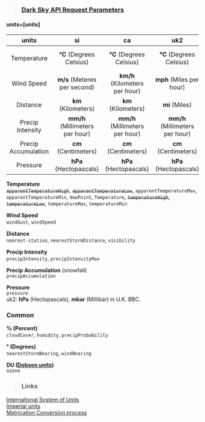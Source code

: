 >### [Dark Sky API Request Parameters][1]
[1]:https://darksky.net/dev/docs#forecast-request
#### units=[units] 

|units|si|ca|uk2|us|auto|
|:----------:|:----------:|:----------:|:----------:|:----------:|:----------:|
|Temperature|**°C**  (Degrees Celsius)|**°C**  (Degrees Celsius)|**°C**  (Degrees Celsius)|**°F**  (Degrees Fahrenheit)|-|
|Wind Speed|**m/s**  (Meteres per second)|**km/h**  (Kilometers per hour)|**mph**  (Miles per hour)|**mph**  (Miles per hour)|-|
|Distance|**km**  (Kilometers)|**km**  (Kilometers)|**mi**  (Miles)|**mi**  (Miles)|-|
|Precip Intensity|**mm/h**  (Millimeters per hour)|**mm/h**  (Millimeters per hour)|**mm/h**  (Millimeters per hour)|**in/h**  (Inches per hour)|-|
|Precip Accumulation|**cm**  (Centimeters)|**cm**  (Centimeters)|**cm**  (Centimeters)|**in**  (Inches)|-|
|Pressure|**hPa**  (Hectopascals)|**hPa**  (Hectopascals)|**hPa**  (Hectopascals)|**mbar**  (Millibar)|-|

**Temperature**  
~~`apparentTemperatureHigh`~~, ~~`apparentTemperatureLow`~~, `apparentTemperatureMax`, `apparentTemperatureMin`, `dewPoint`, `Temperature`, ~~`temperatureHigh`~~, ~~`temperatureLow`~~, `temperatureMax`, `temperatureMin`  

**Wind Speed**  
`windGust`, `windSpeed`

**Distance**  
`nearest-station`, `nearestStormDistance`, `visibility`

**Precip Intensity**  
`precipIntensity`, `precipIntensityMax`

**Precip Accumulation** (snowfall)  
`precipAccumulation`

**Pressure**  
`pressure`  
uk2: **hPa** (Hectopascals), **mbar** (Millibar) in U.K. BBC.

### Common
**% (Percent)**  
`cloudCover`, `humidity`, `precipProbability`

**° (Degrees)**  
`nearestStormBearing`, `windBearing`

**DU ([Dobson units](https://en.wikipedia.org/wiki/Dobson_unit))**  
`ozone`



>### Links
[International System of Units](https://en.wikipedia.org/wiki/International_System_of_Units)  
[Imperial units](https://en.wikipedia.org/wiki/Imperial_units)  
[Metrication Conversion process](https://en.wikipedia.org/wiki/Metrication#Conversion_process)  


